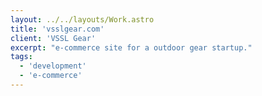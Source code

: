 ```yaml
---
layout: ../../layouts/Work.astro
title: 'vsslgear.com'
client: 'VSSL Gear'
excerpt: "e-commerce site for a outdoor gear startup."
tags:
  - 'development'
  - 'e-commerce'
---
```


